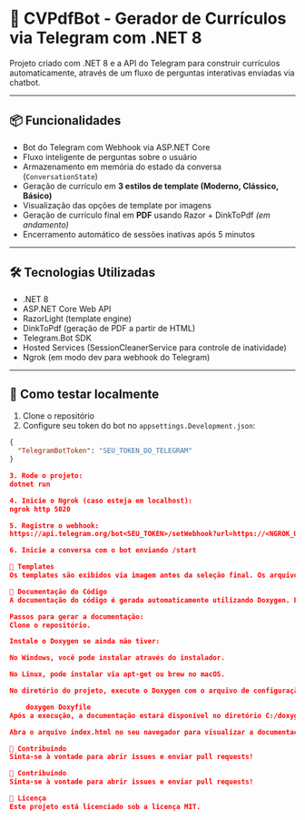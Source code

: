 ﻿# 🤖 CVPdfBot - Gerador de Currículos via Telegram com .NET 8

Projeto criado com .NET 8 e a API do Telegram para construir currículos automaticamente, através de um fluxo de perguntas interativas enviadas via chatbot.

---

## 📦 Funcionalidades

- Bot do Telegram com Webhook via ASP.NET Core
- Fluxo inteligente de perguntas sobre o usuário
- Armazenamento em memória do estado da conversa (`ConversationState`)
- Geração de currículo em **3 estilos de template (Moderno, Clássico, Básico)**
- Visualização das opções de template por imagens
- Geração de currículo final em **PDF** usando Razor + DinkToPdf *(em andamento)*
- Encerramento automático de sessões inativas após 5 minutos

---

## 🛠️ Tecnologias Utilizadas

- .NET 8
- ASP.NET Core Web API
- RazorLight (template engine)
- DinkToPdf (geração de PDF a partir de HTML)
- Telegram.Bot SDK
- Hosted Services (SessionCleanerService para controle de inatividade)
- Ngrok (em modo dev para webhook do Telegram)

---

## 🧪 Como testar localmente

1. Clone o repositório
2. Configure seu token do bot no `appsettings.Development.json`:

```json
{
  "TelegramBotToken": "SEU_TOKEN_DO_TELEGRAM"
}

3. Rode o projeto:
dotnet run

4. Inicie o Ngrok (caso esteja em localhost):
ngrok http 5020

5. Registre o webhook:
https://api.telegram.org/bot<SEU_TOKEN>/setWebhook?url=https://<NGROK_URL>/api/telegram

6. Inicie a conversa com o bot enviando /start

📸 Templates
Os templates são exibidos via imagem antes da seleção final. Os arquivos .cshtml são usados como base e renderizados dinamicamente. Após seleção, o currículo é gerado com base no template escolhido.

📄 Documentação do Código
A documentação do código é gerada automaticamente utilizando Doxygen. Para visualizar a documentação localmente, siga os passos abaixo:

Passos para gerar a documentação:
Clone o repositório.

Instale o Doxygen se ainda não tiver:

No Windows, você pode instalar através do instalador.

No Linux, pode instalar via apt-get ou brew no macOS.

No diretório do projeto, execute o Doxygen com o arquivo de configuração Doxyfile:

	doxygen Doxyfile
Após a execução, a documentação estará disponível no diretório C:/doxygen-curriculopdfbot (ou conforme configurado no Doxyfile).

Abra o arquivo index.html no seu navegador para visualizar a documentação gerada.

🤝 Contribuindo
Sinta-se à vontade para abrir issues e enviar pull requests!

🤝 Contribuindo
Sinta-se à vontade para abrir issues e enviar pull requests!

📃 Licença
Este projeto está licenciado sob a licença MIT.
